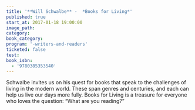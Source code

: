 ```yaml
---
title: '**Will Schwalbe** -  *Books for Living*'
published: true
start_at: 2017-01-18 19:00:00
image_path:
category:
book_category:
program: '-writers-and-readers'
ticketed: false
test:
book_isbn:
  - '9780385353540'
---
```



Schwalbe invites us on his quest for books that speak to the challenges of living in the modern world. These span genres and centuries, and each can help us live our days more fully. Books for Living is a treasure for everyone who loves the question: “What are you reading?”

